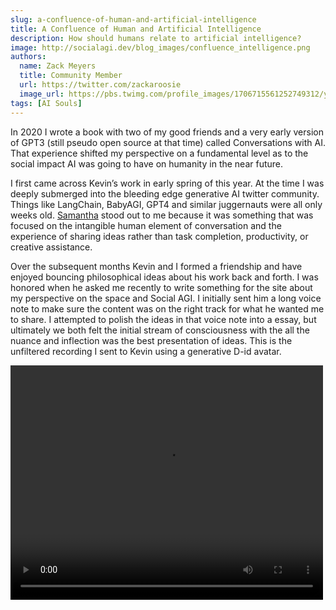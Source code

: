 ```yaml
---
slug: a-confluence-of-human-and-artificial-intelligence
title: A Confluence of Human and Artificial Intelligence
description: How should humans relate to artificial intelligence?
image: http://socialagi.dev/blog_images/confluence_intelligence.png
authors:
  name: Zack Meyers
  title: Community Member
  url: https://twitter.com/zackaroosie
  image_url: https://pbs.twimg.com/profile_images/1706715561252749312/y9MjzFW9_400x400.jpg
tags: [AI Souls]
---
```


In 2020 I wrote a book with two of my good friends and a very early version of GPT3 (still pseudo open source at that time) called Conversations with AI.  That experience shifted my perspective on a fundamental level as to the social impact AI was going to have on humanity in the near future. 

I first came across Kevin’s work in early spring of this year.  At the time I was deeply submerged into the bleeding edge generative AI twitter community.  Things like LangChain, BabyAGI, GPT4 and similar juggernauts were all only weeks old.  [Samantha](http://meetsamantha.ai) stood out to me because it was something that was focused on the intangible human element of conversation and the experience of sharing ideas rather than task completion, productivity, or creative assistance.

Over the subsequent months Kevin and I formed a friendship and have enjoyed bouncing philosophical ideas about his work back and forth.  I was honored when he asked me recently to write something for the site about my perspective on the space and Social AGI.  I initially sent him a long voice note to make sure the content was on the right track for what he wanted me to share.  I attempted to polish the ideas in that voice note into a essay, but ultimately we both felt the initial stream of consciousness with the all the nuance and inflection was the best presentation of ideas.   This is the unfiltered recording I sent to Kevin using a generative D-id avatar.

<div style={{ display: 'flex', justifyContent: 'center', marginTop: 10 }}>
<video width="500" height="375" controls>
    <source src="/2023-09-17-intelligence_meaning.mp4" type="video/mp4" />
    Your browser does not support the video tag.
</video>
</div>
